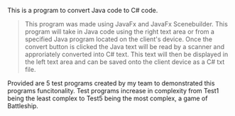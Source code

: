 This is a program to convert Java code to C# code.
> This program was made using JavaFx and JavaFx Scenebuilder.
> This program will take in Java code using the right text area or from a specified Java program located on the client's device.
> Once the convert button is clicked the Java text will be read by a scanner and approriately converted into C# text.
> This text will then be displayed in the left text area and can be saved onto the client device as a C# txt file. 

Provided are 5 test programs created by my team to demonstrated this programs funcitonality. Test programs increase in complexity from Test1 being the least complex to Test5 being the most complex, a game of Battleship.  
